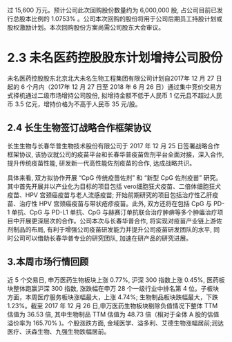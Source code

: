 过 15,600 万元。预计公司此次回购股份数量约为 6,000,000 股, 占公司目前已发行总股本比例的 $1.0753 \%$ 。公司本次回购的股份将用于公司后期员工持股计划或股权激励计划。本次回购股份方案尚需公司股东大会审议。

# 2.3 未名医药控股股东计划增持公司股份 

未名医药控股股东北京北大未名生物工程集团有限公司计划自2017年 12 月 27 日起的 6 个月内（2017年 12 月 27 日至 2018 年 6 月 26 日）通过集中竞价交易方式择机通过二级市场增持公司股份, 拟增持金额不低于人民币 1 亿元且不超过人民币 3.5 亿元，增持价格为不高于人民币 35 元/股。

## 2.4 长生生物签订战略合作框架协议

长生生物与长春华普生物技术股份有限公司于 2017 年 12 月 25 日签署战略合作框架协议, 该协议就公司的疫苗平台和长春华普疫苗佐剂平台全面对接，深入合作, 提升传统疫苗性能, 研发新一代高性能佐剂疫苗的合作, 达成战略共识。

具体来看, 双方拟协作开展 “CpG 传统疫苗佐剂” 和 “新型 CpG 佐剂疫苗” 研究。其中首先开展并以产业化为目标的项目包括 vero细胞狂犬疫苗、二倍体细胞狂犬疫苗、HPV 宫颈癌疫苗与老人流感疫苗; 开始前期研究的项目包括治疗性乙肝疫苗、治疗性 HPV 宫颈癌疫苗与带状疮疹疫苗。此外, 双方还将在包括 CpG 与 PD-1 单抗、CpG 与 PD-L1 单抗、CpG 与赫赛汀单抗联合治疗肿痹等多个肿㿔治疗项目中开展更深层次的合作。公司本次与长春华普合作, 将实现对疫苗产业链上游佐剂制品的布局, 有利于增强公司疫苗研发能力并提升公司疫苗研发团队的水平, 同时公司可以借助长春华普专业的研究团队, 加速在研产品的研究进展。

## 3.本周市场行情回顾

近 5 个交易日, 申万医药生物板块上涨 $0.77 \%$, 沪深 300 指数上涨 $0.45 \%$, 医药板块整体跑赢沪深 300 指数, 涨跌幅在申万 28 个一级行业中排名第 4 位。子板块方面，本周医疗服务板块涨幅最大，上涨 $4.74 \%$; 生物制品板块跌幅最大，下跌 1.23\%。截至 2017 年 12 月 26 日,申万医药生物板块剔除负值情况下整体 TTM 估值为 36.53 倍, 其中生物制品 TTM 估值为 48.73 倍（相对于全体 A 股的估值溢价率为 $165.70 \%$ )。个股涨跌方面, 金域医学、溢多利、艾德生物涨幅居前;润达医疗、沃森生物、九强生物跌幅居前。

